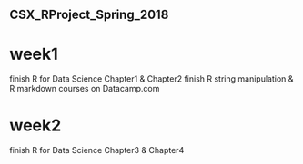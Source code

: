 ## CSX_RProject_Spring_2018
# week1
finish R for Data Science Chapter1 & Chapter2
finish R string manipulation & R markdown courses on Datacamp.com
# week2
finish R for Data Science Chapter3 & Chapter4
